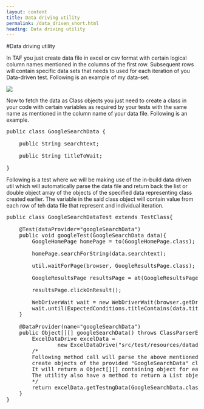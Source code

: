 ```yaml
---
layout: content
title: Data driving utility
permalink: /data_driven_short.html
heading: Data driving utility
---
```

#Data driving utility

In TAF you just create data file in excel or csv format with certain logical column names mentioned in the columns of the first row.
Subsequent rows will contain specific data sets that needs to used for each iteration of you Data-driven test.
Following is an example of my data-set.

<img src="{{site.base_url}}/images/GoogleSearchData-xls.png" />

Now to fetch the data as Class objects you just need to create a class in your code with certain variables as required 
by your tests with the same name as mentioned in the column name of your data file. Following is an example.

<pre class="brush: java;">
public class GoogleSearchData {
	
	public String searchtext;
	
	public String titleToWait;

}
</pre>

Following is a test where we will be making use of the in-build data driven util which will automatically parse the data file and return back the list or double object array of the objects of the specified data representing class created earlier. The variable in the said class object will contain value from each row of teh data file that represent and individual iteration.

<pre class="brush: java;">
public class GoogleSearchDataTest extends TestClass{
	
	@Test(dataProvider="googleSearchData")
	public void googleTest(GoogleSearchData data){
		GoogleHomePage homePage = to(GoogleHomePage.class);
		
		homePage.searchForString(data.searchtext);
		
		util.waitForPage(browser, GoogleResultsPage.class);		
		
		GoogleResultsPage resultsPage = at(GoogleResultsPage.class);
		
		resultsPage.clickOnResult();
		
		WebDriverWait wait = new WebDriverWait(browser.getDriver(), 60);
		wait.until(ExpectedConditions.titleContains(data.titleToWait));
	}
	
	@DataProvider(name="googleSearchData")
	public Object[][] googleSearchData() throws ClassParserException, DataNotAvailableException{
		ExcelDataDrive excelData = 
				new ExcelDataDrive("src/test/resources/datadrive/GoogleSearchData.xls");
		/*
		Following method call will parse the above mentioned Excel file and 
		create objects of the provided "GoogleSearchData" class.
		It will return a Object[][] containing object for each iteration. 
		The utility also have a method to return a List object. 
		*/
		return excelData.getTestngData(GoogleSearchData.class);
	}
}
</pre>
